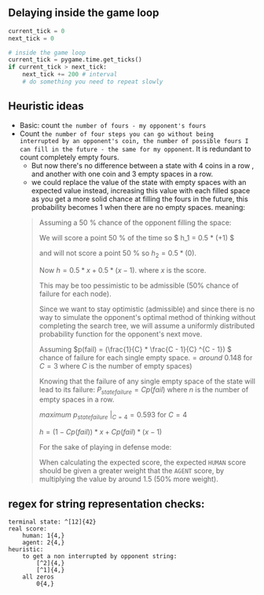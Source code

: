 ## Delaying inside the game loop

```python
current_tick = 0
next_tick = 0

# inside the game loop
current_tick = pygame.time.get_ticks()
if current_tick > next_tick:
    next_tick += 200 # interval
    # do something you need to repeat slowly
```

## Heuristic ideas

- Basic: count `the number of fours - my opponent's fours`
- Count `the number of four steps you can go without being interrupted by an opponent's coin, the number of possible fours I can fill in the future - the same for my opponent`. It is redundant to count completely empty fours.  
    - But now there's no difference between a state with 4 coins in a row , and another with one coin and 3 empty spaces in a row.
    - we could replace the value of the state with empty spaces with an expected value instead, increasing this value with each filled space as you get a more solid chance at filling the fours in the future, this probability becomes 1 when there are no empty spaces. meaning:
    > Assuming a 50 % chance of the opponent filling the space: 
    >
    > We will score a point 50 % of the time so 
    > $ h_1 = 0.5 * (+1) $ 
    >
    > and will not score a point 50 % so 
    > $h_2 = 0.5 * (0)$.
    >
    > Now $h = 0.5 * x + 0.5 * (x - 1)$.
    > where $x$ is the score.
    >
    > This may be too pessimistic to be admissible (50% chance of failure for each node).
    >
    > Since we want to stay optimistic (admissible) and since there is no way to simulate the opponent's optimal method of thinking without completing the search tree, we will assume a uniformly distributed probability function for the opponent's next move.
    >
    > Assuming $p(fail) = (\frac{1}{C} * \frac{C - 1}{C} ^{C - 1}) $ chance of failure for each single empty space.$= around\ 0.148$ for $C = 3$ where $C$ is the number of empty spaces)
    >
    > Knowing that the failure of any single empty space of the state will lead to its failure: $P_{state failure} = C p(fail)$ where $n$ is the number of empty spaces in a row.
    >
    > $maximum\ p_{state failure}\ |_{C = 4} = 0.593$ for $C = 4$
    >
    > $h = (1 - Cp(fail)) * x + Cp(fail) * (x - 1)$
    >
    > For the sake of playing in defense mode:  
    >  
    > When calculating the expected score, the expected `HUMAN` score should be given a greater weight that the `AGENT` score, by multiplying the value by around 1.5 (50% more weight).

## regex for string representation checks:

    terminal state: ^[12]{42}
    real score: 
        human: 1{4,}
        agent: 2{4,}
    heuristic:
        to get a non interrupted by opponent string:
            [^2]{4,}
            [^1]{4,}
        all zeros 
            0{4,}
